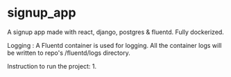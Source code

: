 # signup_app
A signup app made with react, django, postgres & fluentd. Fully dockerized. 

Logging : A Fluentd container is used for logging. All the container logs will be written to repo's /fluentd/logs directory.

Instruction to run the project:
1. 
